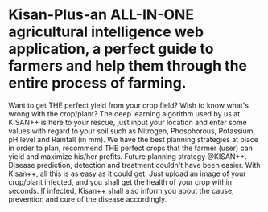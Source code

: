 # Kisan-Plus-an ALL-IN-ONE agricultural intelligence web application, a perfect guide to farmers and help them through the entire process of farming.

Want to get THE perfect yield from your crop field?
Wish to know what's wrong with the crop/plant?
The deep learning algorithm used by us at KISAN++ is here to your rescue, just input your location and enter some values with regard to your soil such as Nitrogen, Phosphorous, Potassium, pH level and Rainfall (in mm). We have the best planning strategies at place in order to plan, recommend THE perfect crops that the farmer (user) can yield and maximize his/her profits. Future planning strategy @KISAN++.
Disease prediction, detection and treatment couldn't have been easier. With Kisan++, all this is as easy as it could get. Just upload an image of your crop/plant infected, and you shall get the health of your crop within seconds. If infected, Kisan++ shall also inform you about the cause, prevention and cure of the disease accordingly.
